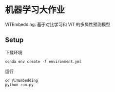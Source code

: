 # 机器学习大作业

ViTEmbedding: 基于对比学习和 ViT 的多属性预测模型 

## Setup

下载环境
```
conda env create -f environment.yml
```
运行
```
cd ViTEmbedding
python run.py
```